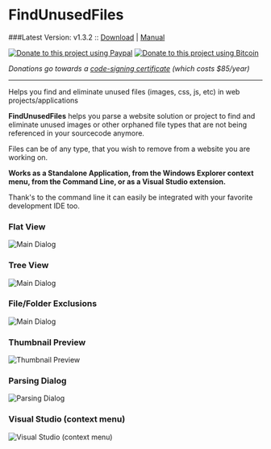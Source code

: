 # FindUnusedFiles

###Latest Version: v1.3.2 :: [Download](https://github.com/itechnology/FindUnusedFiles/tree/master/dist) | [Manual](https://github.com/itechnology/FindUnusedFiles/wiki/Manual)

<a href="https://www.paypal.com/cgi-bin/webscr?cmd=_s-xclick&hosted_button_id=EXD977CVYHW76" title="Donate to this project using Paypal" target="_blank"><img src="https://itechnology.github.io/FindUnusedFiles/content/img/paypal-donate-yellow.svg" alt="Donate to this project using Paypal" /></a>
<a href="https://blockchain.info/address/1L2bBkAMZwKAHFEpRtHhggEo8Gg3ZcRtYR" title="Donate to this project using Bitcoin" target="_blank"><img src="https://itechnology.github.io/FindUnusedFiles/content/img/bitcoin-donate-yellow.svg" alt="Donate to this project using Bitcoin" /></a>

*Donations go towards a [code-signing certificate](https://www.instantssl.com/code-signing-certificate.html) (which costs $85/year)*

---

Helps you find and eliminate unused files (images, css, js, etc) in web projects/applications

__FindUnusedFiles__ helps you parse a website solution or project to find and eliminate unused images or other orphaned file types that are not being referenced in your sourcecode anymore.

Files can be of any type, that you wish to remove from a website you are working on.

__Works as a Standalone Application, from the Windows Explorer context menu, from the Command Line, or as a Visual Studio extension.__


Thank's to the command line it can easily be integrated with your favorite development IDE too.

### Flat View
![Main Dialog](http://itechnology.github.io/FindUnusedFiles/content/img/findunusedfiles.png?123)

### Tree View
![Main Dialog](http://itechnology.github.io/FindUnusedFiles/content/img/findunusedfiles-tree.png?123)

### File/Folder Exclusions
![Main Dialog](http://itechnology.github.io/FindUnusedFiles/content/img/findunusedfiles-exclusions.png?123)

### Thumbnail Preview
![Thumbnail Preview](http://itechnology.github.io/FindUnusedFiles/content/img/findunusedfiles-thumb.png?123)

### Parsing Dialog
![Parsing Dialog](http://itechnology.github.io/FindUnusedFiles/content/img/findunusedfiles-parse.png?123)

### Visual Studio (context menu)
![Visual Studio (context menu)](http://itechnology.github.io/FindUnusedFiles/content/img/findunusedfiles-vs.png?123)